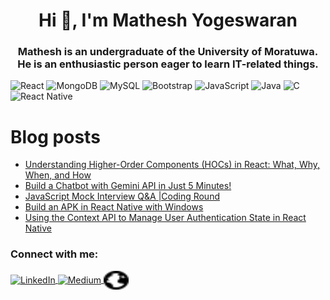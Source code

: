 <h1 align="center">Hi 👋, I'm Mathesh Yogeswaran</h1>
<h3 align="center">Mathesh is an undergraduate of the University of Moratuwa. He is an enthusiastic person eager to learn IT-related things.</h3>

![React](https://img.shields.io/badge/react-%2320232a.svg?style=for-the-badge&logo=react&logoColor=%2361DAFB)
![MongoDB](https://img.shields.io/badge/MongoDB-%234ea94b.svg?style=for-the-badge&logo=mongodb&logoColor=white)
![MySQL](https://img.shields.io/badge/mysql-%2300f.svg?style=for-the-badge&logo=mysql&logoColor=white)
![Bootstrap](https://img.shields.io/badge/bootstrap-%23563D7C.svg?style=for-the-badge&logo=bootstrap&logoColor=white)
![JavaScript](https://img.shields.io/badge/javascript-%23323330.svg?style=for-the-badge&logo=javascript&logoColor=%23F7DF1E)
![Java](https://img.shields.io/badge/java-%23ED8B00.svg?style=for-the-badge&logo=java&logoColor=white)
![C](https://img.shields.io/badge/c-%2300599C.svg?style=for-the-badge&logo=c&logoColor=white)
![React Native](https://img.shields.io/badge/react_native%20-%2320232a.svg?&style=for-the-badge&logo=react&logoColor=%2361DAFB)

# Blog posts
<!-- BLOG-POST-LIST:START -->
- [Understanding Higher-Order Components &lpar;HOCs&rpar; in React: What, Why, When, and How](https://javascript.plainenglish.io/understanding-higher-order-components-hocs-in-react-what-why-when-and-how-f4298688a5bb?source=rss-505ef1b70e94------2)
- [Build a Chatbot with Gemini API in Just 5 Minutes!](https://blog.bitsrc.io/build-a-chatbot-with-gemini-api-in-just-5-minutes-3875112f80f4?source=rss-505ef1b70e94------2)
- [JavaScript Mock Interview Q&amp;A |Coding Round](https://javascript.plainenglish.io/javascript-mock-interview-q-a-coding-round-4922871c4377?source=rss-505ef1b70e94------2)
- [Build an APK in React Native with Windows](https://blog.bitsrc.io/build-an-apk-in-react-native-with-windows-86532342f53d?source=rss-505ef1b70e94------2)
- [Using the Context API to Manage User Authentication State in React Native](https://blog.bitsrc.io/using-the-context-api-to-manage-user-authentication-state-in-react-native-3499006d7280?source=rss-505ef1b70e94------2)
<!-- BLOG-POST-LIST:END -->

<h3 align="left">Connect with me:</h3>
<p align="left">
  <a href="https://www.linkedin.com/in/mathesh-yogeswaran-442733196/" target="_blank">
    <img align="center" src="https://raw.githubusercontent.com/rahuldkjain/github-profile-readme-generator/master/src/images/icons/Social/linked-in-alt.svg" alt="LinkedIn" height="30" width="40" />
  </a>
  <a href="https://medium.com/@matheshyogeswaran" target="_blank">
    <img align="center" src="https://raw.githubusercontent.com/rahuldkjain/github-profile-readme-generator/master/src/images/icons/Social/medium.svg" alt="Medium" height="30" width="40" />
  </a>
  <a href="https://matheshy.onrender.com" target="_blank">
    <img align="center" src="https://raw.githubusercontent.com/iconic/open-iconic/master/svg/globe.svg" alt="Website" height="30" width="40" />
  </a>
</p>

